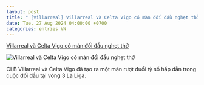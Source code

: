 ```yaml
---
layout: post
title: " [Villarreal] Villarreal và Celta Vigo có màn đối đầu nghẹt thở"
date: Tue, 27 Aug 2024 04:00:00 +0700
categories: entries VN
---
```

[Villarreal và Celta Vigo có màn đối đầu nghẹt thở](https://hanoionline.vn/video/villarreal-va-celta-vigo-co-man-doi-dau-nght-tho-261498.htm)

![Villarreal và Celta Vigo có màn đối đầu nghẹt thở](https://cloudvodhn.tek4tv.vn/attach/crawler/2024/08/27/ab74e57c-3751-4a28-8d26-16749d0c62c8-592.webp)

CLB Villarreal và Celta Vigo đã tạo ra một màn rượt đuổi tỷ số hấp dẫn trong cuộc đối đầu tại vòng 3 La Liga.

